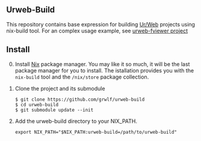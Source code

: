 Urweb-Build
-----------

This repository contains base expression for building
[Ur/Web](http://impredicative.com/ur/)
projects using nix-build tool. For an complex usage example, see
[urweb-fviewer project](https://github.com/grwlf/urweb-fviewer)


Install
-------

0. Install [Nix](http://nixos.org/nix/) package manager. You may like it so much,
   it will be the last package manager for you to install. The istallation provides
   you with the `nix-build` tool and the `/nix/store` package collection.

1. Clone the project and its submodule
   ``` 
   $ git clone https://github.com/grwlf/urweb-build
   $ cd urweb-build
   $ git submodule update --init
   ```

3. Add the urweb-build directory to your NIX\_PATH.
   ```
   export NIX_PATH="$NIX_PATH:urweb-build=/path/to/urweb-build"
   ```

